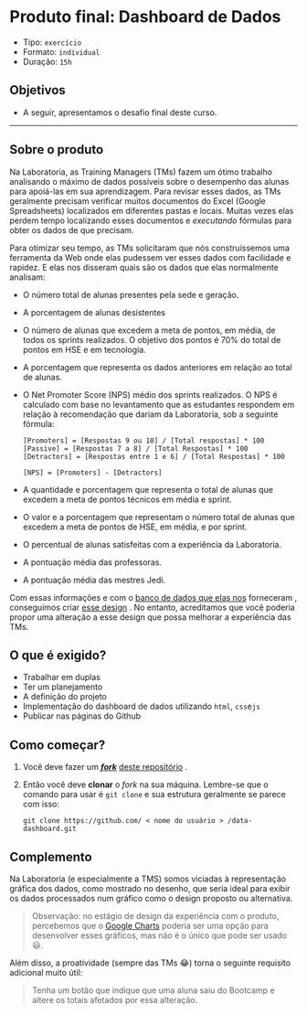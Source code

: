 # Produto final: Dashboard de Dados

* Tipo: `exercício`
* Formato: `individual`
* Duração: `15h`

## Objetivos

* A seguir, apresentamos o desafio final deste curso.

***

## Sobre o produto

Na Laboratoria, as Training Managers \(TMs\) fazem um ótimo trabalho analisando o máximo de dados possíveis sobre o desempenho das alunas para apoiá-las em sua aprendizagem. Para revisar esses dados, as TMs geralmente precisam verificar muitos documentos do Excel \(Google Spreadsheets\) localizados em diferentes pastas e locais. Muitas vezes elas perdem tempo localizando esses documentos e _executando_ fórmulas para obter os dados de que precisam.

Para otimizar seu tempo, as TMs solicitaram que nós construíssemos uma ferramenta da Web onde elas pudessem ver esses dados com facilidade e rapidez. E elas nos disseram quais são os dados que elas normalmente analisam:

* O número total de alunas presentes pela sede e geração.
* A porcentagem de alunas desistentes
* O número de alunas que excedem a meta de pontos, em média, de todos os sprints realizados. O objetivo dos pontos é 70% do total de pontos em HSE e em tecnologia.
* A porcentagem que representa os dados anteriores em relação ao total de alunas.
* O Net Promoter Score \(NPS\) médio dos sprints realizados. O NPS é calculado com base no levantamento que as estudantes respondem em relação à recomendação que dariam da Laboratoria, sob a seguinte fórmula:

  ```text
  [Promoters] = [Respostas 9 ou 10] / [Total respostas] * 100
  [Passive] = [Respostas 7 a 8] / [Total Respostas] * 100
  [Detractors] = [Respostas entre 1 e 6] / [Total Respostas] * 100

  [NPS] = [Promoters] - [Detractors]
  ```

* A quantidade e porcentagem que representa o total de alunas que excedem a meta de pontos técnicos em média e sprint.
* O valor e a porcentagem que representam o número total de alunas que excedem a meta de pontos de HSE, em média, e por sprint.
* O percentual de alunas satisfeitas com a experiência da Laboratoria.
* A pontuação média das professoras.
* A pontuação média das mestres Jedi.

Com essas informações e com o [banco de dados que elas nos](https://github.com/Laboratoria-learning/data-dashboard/blob/master/js/data.js) forneceram [,](https://github.com/Laboratoria-learning/data-dashboard/blob/master/js/data.js) conseguimos criar [esse design](https://marvelapp.com/104ejifg/) . No entanto, acreditamos que você poderia propor uma alteração a esse design que possa melhorar a experiência das TMs.

## O que é exigido?

* Trabalhar em duplas
* Ter um planejamento
* A definição do projeto
* Implementação do dashboard de dados utilizando `html`, `css`e`js`
* Publicar nas páginas do Github

## Como começar?

1. Você deve fazer um [_**fork**_](https://gist.github.com/ivandevp/1de47ae69a5e139a6622d78c882e1f74) [deste repositório](https://github.com/Laboratoria-learning/data-dashboard) .
2. Então você deve **clonar** o _fork_ na sua máquina. Lembre-se que o comando para usar é `git clone` e sua estrutura geralmente se parece com isso:

   ```text
   git clone https://github.com/ < nome do usuário > /data-dashboard.git
   ```

## Complemento

Na Laboratoria \(e especialmente a TMS\) somos viciadas à representação gráfica dos dados, como mostrado no desenho, que seria ideal para exibir os dados processados num gráfico como o design proposto ou alternativa.

> Observação: no estágio de design da experiência com o produto, percebemos que o [Google Charts](https://developers.google.com/chart/interactive/docs/quick_start) poderia ser uma opção para desenvolver esses gráficos, mas não é o único que pode ser usado😃.

Além disso, a proatividade \(sempre das TMs 😂\) torna o seguinte requisito adicional muito útil:

> Tenha um botão que indique que uma aluna saiu do Bootcamp e altere os totais afetados por essa alteração.

